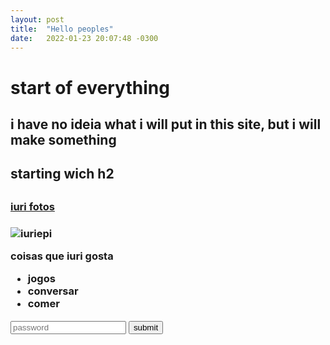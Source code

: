 ```yaml
---
layout: post
title:  "Hello peoples"
date:   2022-01-23 20:07:48 -0300
---
```


<h1> start of everything</h1>
<p>
    <h2> i have no ideia what i will put in this site, but i will make something<h2>
</p>
<h2> starting wich h2<h2>
<!--easteregg-->
<h3>
    <a href="https://www.instagram.com/iuri_epi/" target="_blank">iuri fotos</a>
<h3> 
  
<img src="https://www.instagram.com/iuri_epi/" alt="iuriepi" />

<p> coisas que iuri gosta</p>
<ul>
    <li>jogos</li>
    <li>conversar</li>
    <li>comer</li>
</ul>
  
 <input type="text" placeholder="password" required="iuri">
 <button type="submit"> 
     submit
 </button>
